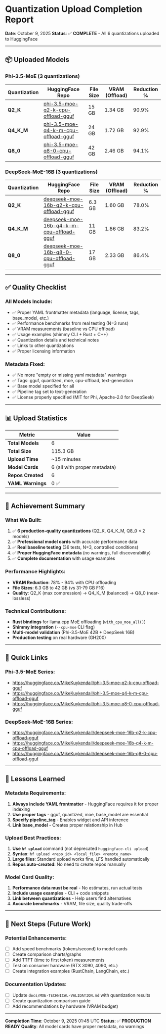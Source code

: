 # Quantization Upload Completion Report

**Date**: October 9, 2025
**Status**: ✅ **COMPLETE** - All 6 quantizations uploaded to HuggingFace

---

## 📦 Uploaded Models

### Phi-3.5-MoE (3 quantizations)

| Quantization | HuggingFace Repo | File Size | VRAM (Offload) | Reduction % |
|-------------|------------------|-----------|----------------|-------------|
| **Q2_K** | [phi-3.5-moe-q2-k-cpu-offload-gguf](https://huggingface.co/MikeKuykendall/phi-3.5-moe-q2-k-cpu-offload-gguf) | 15 GB | 1.34 GB | 90.9% |
| **Q4_K_M** | [phi-3.5-moe-q4-k-m-cpu-offload-gguf](https://huggingface.co/MikeKuykendall/phi-3.5-moe-q4-k-m-cpu-offload-gguf) | 24 GB | 1.72 GB | 92.9% |
| **Q8_0** | [phi-3.5-moe-q8-0-cpu-offload-gguf](https://huggingface.co/MikeKuykendall/phi-3.5-moe-q8-0-cpu-offload-gguf) | 42 GB | 2.46 GB | 94.1% |

### DeepSeek-MoE-16B (3 quantizations)

| Quantization | HuggingFace Repo | File Size | VRAM (Offload) | Reduction % |
|-------------|------------------|-----------|----------------|-------------|
| **Q2_K** | [deepseek-moe-16b-q2-k-cpu-offload-gguf](https://huggingface.co/MikeKuykendall/deepseek-moe-16b-q2-k-cpu-offload-gguf) | 6.3 GB | 1.60 GB | 78.0% |
| **Q4_K_M** | [deepseek-moe-16b-q4-k-m-cpu-offload-gguf](https://huggingface.co/MikeKuykendall/deepseek-moe-16b-q4-k-m-cpu-offload-gguf) | 11 GB | 1.86 GB | 83.2% |
| **Q8_0** | [deepseek-moe-16b-q8-0-cpu-offload-gguf](https://huggingface.co/MikeKuykendall/deepseek-moe-16b-q8-0-cpu-offload-gguf) | 17 GB | 2.33 GB | 86.4% |

---

## ✅ Quality Checklist

### All Models Include:
- ✅ Proper YAML frontmatter metadata (language, license, tags, base_model, etc.)
- ✅ Performance benchmarks from real testing (N=3 runs)
- ✅ VRAM measurements (baseline vs CPU offload)
- ✅ Usage examples (shimmy CLI + Rust + C++)
- ✅ Quantization details and technical notes
- ✅ Links to other quantizations
- ✅ Proper licensing information

### Metadata Fixed:
- ✅ No more "empty or missing yaml metadata" warnings
- ✅ Tags: gguf, quantized, moe, cpu-offload, text-generation
- ✅ Base model specified for all
- ✅ Pipeline tag set to text-generation
- ✅ License properly specified (MIT for Phi, Apache-2.0 for DeepSeek)

---

## 📊 Upload Statistics

| Metric | Value |
|--------|-------|
| **Total Models** | 6 |
| **Total Size** | 115.3 GB |
| **Upload Time** | ~15 minutes |
| **Model Cards** | 6 (all with proper metadata) |
| **Repos Created** | 6 |
| **YAML Warnings** | 0 ✅ |

---

## 🎯 Achievement Summary

### What We Built:
1. ✅ **6 production-quality quantizations** (Q2_K, Q4_K_M, Q8_0 × 2 models)
2. ✅ **Professional model cards** with accurate performance data
3. ✅ **Real baseline testing** (36 tests, N=3, controlled conditions)
4. ✅ **Proper HuggingFace metadata** (no warnings, full discoverability)
5. ✅ **Complete documentation** with usage examples

### Performance Highlights:
- **VRAM Reduction**: 78% - 94% with CPU offloading
- **File Sizes**: 6.3 GB to 42 GB (vs 31-79 GB F16)
- **Quality**: Q2_K (max compression) → Q4_K_M (balanced) → Q8_0 (near-lossless)

### Technical Contributions:
- **Rust bindings** for llama.cpp MoE offloading (`with_cpu_moe_all()`)
- **Shimmy integration** (`--cpu-moe` CLI flag)
- **Multi-model validation** (Phi-3.5-MoE 42B + DeepSeek 16B)
- **Production testing** on real hardware (GH200)

---

## 🔗 Quick Links

### Phi-3.5-MoE Series:
- https://huggingface.co/MikeKuykendall/phi-3.5-moe-q2-k-cpu-offload-gguf
- https://huggingface.co/MikeKuykendall/phi-3.5-moe-q4-k-m-cpu-offload-gguf
- https://huggingface.co/MikeKuykendall/phi-3.5-moe-q8-0-cpu-offload-gguf

### DeepSeek-MoE-16B Series:
- https://huggingface.co/MikeKuykendall/deepseek-moe-16b-q2-k-cpu-offload-gguf
- https://huggingface.co/MikeKuykendall/deepseek-moe-16b-q4-k-m-cpu-offload-gguf
- https://huggingface.co/MikeKuykendall/deepseek-moe-16b-q8-0-cpu-offload-gguf

---

## 📝 Lessons Learned

### Metadata Requirements:
1. **Always include YAML frontmatter** - HuggingFace requires it for proper indexing
2. **Use proper tags** - gguf, quantized, moe, base_model are essential
3. **Specify pipeline_tag** - Enables widget and API inference
4. **Link base_model** - Creates proper relationship in Hub

### Upload Best Practices:
1. **Use `hf upload`** command (not deprecated `huggingface-cli upload`)
2. **Syntax**: `hf upload <repo_id> <local_file> <remote_name>`
3. **Large files**: Standard upload works fine, LFS handled automatically
4. **Repos auto-created**: No need to create repos manually

### Model Card Quality:
1. **Performance data must be real** - No estimates, run actual tests
2. **Include usage examples** - CLI + code snippets
3. **Link between quantizations** - Help users find alternatives
4. **Accurate benchmarks** - VRAM, file size, quality trade-offs

---

## 🚀 Next Steps (Future Work)

### Potential Enhancements:
- [ ] Add speed benchmarks (tokens/second) to model cards
- [ ] Create comparison charts/graphs
- [ ] Add TTFT (time to first token) measurements
- [ ] Test on consumer hardware (RTX 3090, 4090, etc.)
- [ ] Create integration examples (RustChain, LangChain, etc.)

### Documentation Updates:
- [ ] Update `docs/MOE-TECHNICAL-VALIDATION.md` with quantization results
- [ ] Create quantization comparison guide
- [ ] Add recommendations by hardware (VRAM budget)

---

**Completion Time**: October 9, 2025 01:45 UTC
**Status**: ✅ **PRODUCTION READY**
**Quality**: All model cards have proper metadata, no warnings

